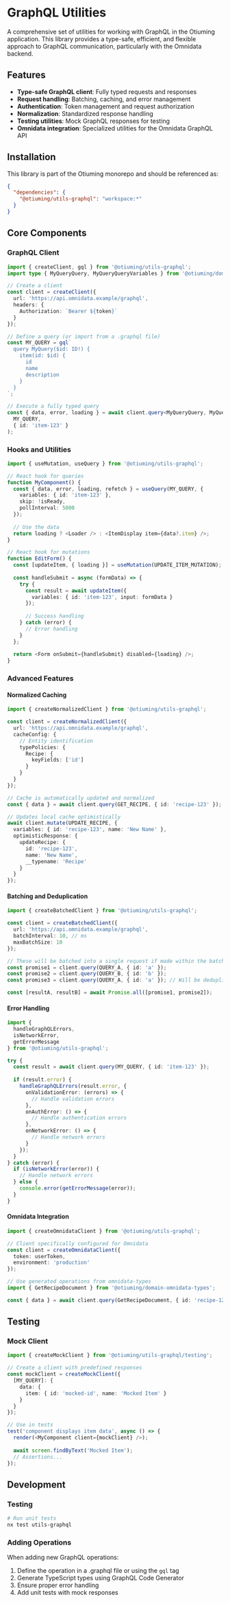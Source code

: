 # GraphQL Utilities

A comprehensive set of utilities for working with GraphQL in the Otiuming application. This library provides a type-safe, efficient, and flexible approach to GraphQL communication, particularly with the Omnidata backend.

## Features

- **Type-safe GraphQL client**: Fully typed requests and responses
- **Request handling**: Batching, caching, and error management
- **Authentication**: Token management and request authorization
- **Normalization**: Standardized response handling
- **Testing utilities**: Mock GraphQL responses for testing
- **Omnidata integration**: Specialized utilities for the Omnidata GraphQL API

## Installation

This library is part of the Otiuming monorepo and should be referenced as:

```json
{
  "dependencies": {
    "@otiuming/utils-graphql": "workspace:*"
  }
}
```

## Core Components

### GraphQL Client

```typescript
import { createClient, gql } from '@otiuming/utils-graphql';
import type { MyQueryQuery, MyQueryQueryVariables } from '@otiuming/domain-omnidata-types';

// Create a client
const client = createClient({
  url: 'https://api.omnidata.example/graphql',
  headers: {
    Authorization: `Bearer ${token}`
  }
});

// Define a query (or import from a .graphql file)
const MY_QUERY = gql`
  query MyQuery($id: ID!) {
    item(id: $id) {
      id
      name
      description
    }
  }
`;

// Execute a fully typed query
const { data, error, loading } = await client.query<MyQueryQuery, MyQueryQueryVariables>(
  MY_QUERY,
  { id: 'item-123' }
);
```

### Hooks and Utilities

```typescript
import { useMutation, useQuery } from '@otiuming/utils-graphql';

// React hook for queries
function MyComponent() {
  const { data, error, loading, refetch } = useQuery(MY_QUERY, { 
    variables: { id: 'item-123' },
    skip: !isReady,
    pollInterval: 5000
  });
  
  // Use the data
  return loading ? <Loader /> : <ItemDisplay item={data?.item} />;
}

// React hook for mutations
function EditForm() {
  const [updateItem, { loading }] = useMutation(UPDATE_ITEM_MUTATION);
  
  const handleSubmit = async (formData) => {
    try {
      const result = await updateItem({
        variables: { id: 'item-123', input: formData }
      });
      
      // Success handling
    } catch (error) {
      // Error handling
    }
  };
  
  return <Form onSubmit={handleSubmit} disabled={loading} />;
}
```

### Advanced Features

#### Normalized Caching

```typescript
import { createNormalizedClient } from '@otiuming/utils-graphql';

const client = createNormalizedClient({
  url: 'https://api.omnidata.example/graphql',
  cacheConfig: {
    // Entity identification
    typePolicies: {
      Recipe: {
        keyFields: ['id']
      }
    }
  }
});

// Cache is automatically updated and normalized
const { data } = await client.query(GET_RECIPE, { id: 'recipe-123' });

// Updates local cache optimistically
await client.mutate(UPDATE_RECIPE, {
  variables: { id: 'recipe-123', name: 'New Name' },
  optimisticResponse: {
    updateRecipe: {
      id: 'recipe-123',
      name: 'New Name',
      __typename: 'Recipe'
    }
  }
});
```

#### Batching and Deduplication

```typescript
import { createBatchedClient } from '@otiuming/utils-graphql';

const client = createBatchedClient({
  url: 'https://api.omnidata.example/graphql',
  batchInterval: 10, // ms
  maxBatchSize: 10
});

// These will be batched into a single request if made within the batch interval
const promise1 = client.query(QUERY_A, { id: 'a' });
const promise2 = client.query(QUERY_B, { id: 'b' });
const promise3 = client.query(QUERY_A, { id: 'a' }); // Will be deduplicated

const [resultA, resultB] = await Promise.all([promise1, promise2]);
```

#### Error Handling

```typescript
import { 
  handleGraphQLErrors, 
  isNetworkError,
  getErrorMessage
} from '@otiuming/utils-graphql';

try {
  const result = await client.query(MY_QUERY, { id: 'item-123' });
  
  if (result.error) {
    handleGraphQLErrors(result.error, {
      onValidationError: (errors) => {
        // Handle validation errors
      },
      onAuthError: () => {
        // Handle authentication errors
      },
      onNetworkError: () => {
        // Handle network errors
      }
    });
  }
} catch (error) {
  if (isNetworkError(error)) {
    // Handle network errors
  } else {
    console.error(getErrorMessage(error));
  }
}
```

#### Omnidata Integration

```typescript
import { createOmnidataClient } from '@otiuming/utils-graphql';

// Client specifically configured for Omnidata
const client = createOmnidataClient({
  token: userToken,
  environment: 'production'
});

// Use generated operations from omnidata-types
import { GetRecipeDocument } from '@otiuming/domain-omnidata-types';

const { data } = await client.query(GetRecipeDocument, { id: 'recipe-123' });
```

## Testing

### Mock Client

```typescript
import { createMockClient } from '@otiuming/utils-graphql/testing';

// Create a client with predefined responses
const mockClient = createMockClient({
  [MY_QUERY]: {
    data: {
      item: { id: 'mocked-id', name: 'Mocked Item' }
    }
  }
});

// Use in tests
test('component displays item data', async () => {
  render(<MyComponent client={mockClient} />);
  
  await screen.findByText('Mocked Item');
  // Assertions...
});
```

## Development

### Testing

```bash
# Run unit tests
nx test utils-graphql
```

### Adding Operations

When adding new GraphQL operations:

1. Define the operation in a .graphql file or using the `gql` tag
2. Generate TypeScript types using GraphQL Code Generator
3. Ensure proper error handling
4. Add unit tests with mock responses
